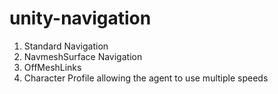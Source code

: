 # unity-navigation

1. Standard Navigation
2. NavmeshSurface Navigation
3. OffMeshLinks
3. Character Profile allowing the agent to use multiple speeds
